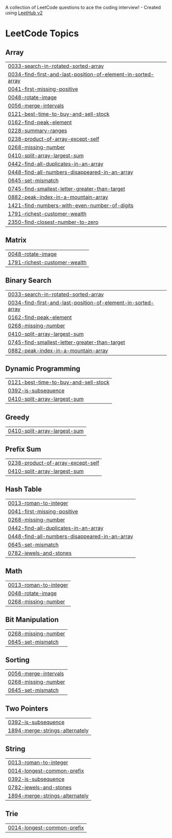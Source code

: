 A collection of LeetCode questions to ace the coding interview! - Created using [LeetHub v2](https://github.com/arunbhardwaj/LeetHub-2.0)
<!---LeetCode Topics Start-->
# LeetCode Topics
## Array
|  |
| ------- |
| [0033-search-in-rotated-sorted-array](https://github.com/Aniruddha775/LeetCode/tree/master/0033-search-in-rotated-sorted-array) |
| [0034-find-first-and-last-position-of-element-in-sorted-array](https://github.com/Aniruddha775/LeetCode/tree/master/0034-find-first-and-last-position-of-element-in-sorted-array) |
| [0041-first-missing-positive](https://github.com/Aniruddha775/LeetCode/tree/master/0041-first-missing-positive) |
| [0048-rotate-image](https://github.com/Aniruddha775/LeetCode/tree/master/0048-rotate-image) |
| [0056-merge-intervals](https://github.com/Aniruddha775/LeetCode/tree/master/0056-merge-intervals) |
| [0121-best-time-to-buy-and-sell-stock](https://github.com/Aniruddha775/LeetCode/tree/master/0121-best-time-to-buy-and-sell-stock) |
| [0162-find-peak-element](https://github.com/Aniruddha775/LeetCode/tree/master/0162-find-peak-element) |
| [0228-summary-ranges](https://github.com/Aniruddha775/LeetCode/tree/master/0228-summary-ranges) |
| [0238-product-of-array-except-self](https://github.com/Aniruddha775/LeetCode/tree/master/0238-product-of-array-except-self) |
| [0268-missing-number](https://github.com/Aniruddha775/LeetCode/tree/master/0268-missing-number) |
| [0410-split-array-largest-sum](https://github.com/Aniruddha775/LeetCode/tree/master/0410-split-array-largest-sum) |
| [0442-find-all-duplicates-in-an-array](https://github.com/Aniruddha775/LeetCode/tree/master/0442-find-all-duplicates-in-an-array) |
| [0448-find-all-numbers-disappeared-in-an-array](https://github.com/Aniruddha775/LeetCode/tree/master/0448-find-all-numbers-disappeared-in-an-array) |
| [0645-set-mismatch](https://github.com/Aniruddha775/LeetCode/tree/master/0645-set-mismatch) |
| [0745-find-smallest-letter-greater-than-target](https://github.com/Aniruddha775/LeetCode/tree/master/0745-find-smallest-letter-greater-than-target) |
| [0882-peak-index-in-a-mountain-array](https://github.com/Aniruddha775/LeetCode/tree/master/0882-peak-index-in-a-mountain-array) |
| [1421-find-numbers-with-even-number-of-digits](https://github.com/Aniruddha775/LeetCode/tree/master/1421-find-numbers-with-even-number-of-digits) |
| [1791-richest-customer-wealth](https://github.com/Aniruddha775/LeetCode/tree/master/1791-richest-customer-wealth) |
| [2350-find-closest-number-to-zero](https://github.com/Aniruddha775/LeetCode/tree/master/2350-find-closest-number-to-zero) |
## Matrix
|  |
| ------- |
| [0048-rotate-image](https://github.com/Aniruddha775/LeetCode/tree/master/0048-rotate-image) |
| [1791-richest-customer-wealth](https://github.com/Aniruddha775/LeetCode/tree/master/1791-richest-customer-wealth) |
## Binary Search
|  |
| ------- |
| [0033-search-in-rotated-sorted-array](https://github.com/Aniruddha775/LeetCode/tree/master/0033-search-in-rotated-sorted-array) |
| [0034-find-first-and-last-position-of-element-in-sorted-array](https://github.com/Aniruddha775/LeetCode/tree/master/0034-find-first-and-last-position-of-element-in-sorted-array) |
| [0162-find-peak-element](https://github.com/Aniruddha775/LeetCode/tree/master/0162-find-peak-element) |
| [0268-missing-number](https://github.com/Aniruddha775/LeetCode/tree/master/0268-missing-number) |
| [0410-split-array-largest-sum](https://github.com/Aniruddha775/LeetCode/tree/master/0410-split-array-largest-sum) |
| [0745-find-smallest-letter-greater-than-target](https://github.com/Aniruddha775/LeetCode/tree/master/0745-find-smallest-letter-greater-than-target) |
| [0882-peak-index-in-a-mountain-array](https://github.com/Aniruddha775/LeetCode/tree/master/0882-peak-index-in-a-mountain-array) |
## Dynamic Programming
|  |
| ------- |
| [0121-best-time-to-buy-and-sell-stock](https://github.com/Aniruddha775/LeetCode/tree/master/0121-best-time-to-buy-and-sell-stock) |
| [0392-is-subsequence](https://github.com/Aniruddha775/LeetCode/tree/master/0392-is-subsequence) |
| [0410-split-array-largest-sum](https://github.com/Aniruddha775/LeetCode/tree/master/0410-split-array-largest-sum) |
## Greedy
|  |
| ------- |
| [0410-split-array-largest-sum](https://github.com/Aniruddha775/LeetCode/tree/master/0410-split-array-largest-sum) |
## Prefix Sum
|  |
| ------- |
| [0238-product-of-array-except-self](https://github.com/Aniruddha775/LeetCode/tree/master/0238-product-of-array-except-self) |
| [0410-split-array-largest-sum](https://github.com/Aniruddha775/LeetCode/tree/master/0410-split-array-largest-sum) |
## Hash Table
|  |
| ------- |
| [0013-roman-to-integer](https://github.com/Aniruddha775/LeetCode/tree/master/0013-roman-to-integer) |
| [0041-first-missing-positive](https://github.com/Aniruddha775/LeetCode/tree/master/0041-first-missing-positive) |
| [0268-missing-number](https://github.com/Aniruddha775/LeetCode/tree/master/0268-missing-number) |
| [0442-find-all-duplicates-in-an-array](https://github.com/Aniruddha775/LeetCode/tree/master/0442-find-all-duplicates-in-an-array) |
| [0448-find-all-numbers-disappeared-in-an-array](https://github.com/Aniruddha775/LeetCode/tree/master/0448-find-all-numbers-disappeared-in-an-array) |
| [0645-set-mismatch](https://github.com/Aniruddha775/LeetCode/tree/master/0645-set-mismatch) |
| [0782-jewels-and-stones](https://github.com/Aniruddha775/LeetCode/tree/master/0782-jewels-and-stones) |
## Math
|  |
| ------- |
| [0013-roman-to-integer](https://github.com/Aniruddha775/LeetCode/tree/master/0013-roman-to-integer) |
| [0048-rotate-image](https://github.com/Aniruddha775/LeetCode/tree/master/0048-rotate-image) |
| [0268-missing-number](https://github.com/Aniruddha775/LeetCode/tree/master/0268-missing-number) |
## Bit Manipulation
|  |
| ------- |
| [0268-missing-number](https://github.com/Aniruddha775/LeetCode/tree/master/0268-missing-number) |
| [0645-set-mismatch](https://github.com/Aniruddha775/LeetCode/tree/master/0645-set-mismatch) |
## Sorting
|  |
| ------- |
| [0056-merge-intervals](https://github.com/Aniruddha775/LeetCode/tree/master/0056-merge-intervals) |
| [0268-missing-number](https://github.com/Aniruddha775/LeetCode/tree/master/0268-missing-number) |
| [0645-set-mismatch](https://github.com/Aniruddha775/LeetCode/tree/master/0645-set-mismatch) |
## Two Pointers
|  |
| ------- |
| [0392-is-subsequence](https://github.com/Aniruddha775/LeetCode/tree/master/0392-is-subsequence) |
| [1894-merge-strings-alternately](https://github.com/Aniruddha775/LeetCode/tree/master/1894-merge-strings-alternately) |
## String
|  |
| ------- |
| [0013-roman-to-integer](https://github.com/Aniruddha775/LeetCode/tree/master/0013-roman-to-integer) |
| [0014-longest-common-prefix](https://github.com/Aniruddha775/LeetCode/tree/master/0014-longest-common-prefix) |
| [0392-is-subsequence](https://github.com/Aniruddha775/LeetCode/tree/master/0392-is-subsequence) |
| [0782-jewels-and-stones](https://github.com/Aniruddha775/LeetCode/tree/master/0782-jewels-and-stones) |
| [1894-merge-strings-alternately](https://github.com/Aniruddha775/LeetCode/tree/master/1894-merge-strings-alternately) |
## Trie
|  |
| ------- |
| [0014-longest-common-prefix](https://github.com/Aniruddha775/LeetCode/tree/master/0014-longest-common-prefix) |
<!---LeetCode Topics End-->
